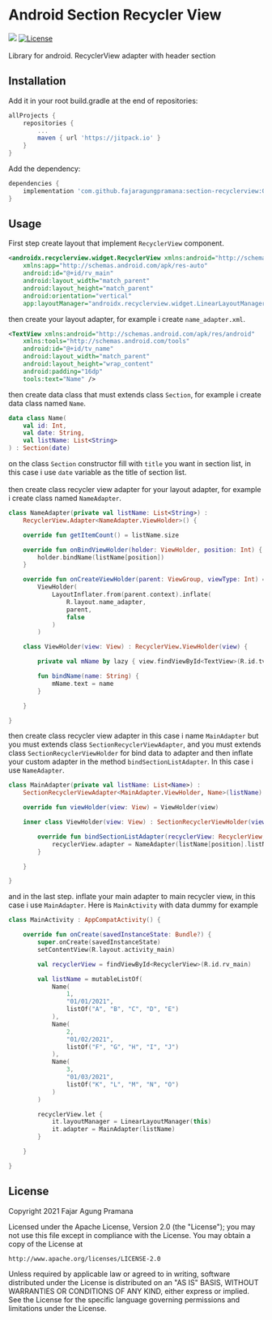 # Android Section Recycler View
[![](https://jitpack.io/v/fajaragungpramana/section-recyclerview.svg)](https://jitpack.io/#fajaragungpramana/section-recyclerview)
[![License](https://img.shields.io/badge/License-Apache%202.0-blue.svg)](https://opensource.org/licenses/Apache-2.0)
</br>
</br>
Library for android. RecyclerView adapter with header section

## Installation
Add it in your root build.gradle at the end of repositories:
```gradle
allProjects {
	repositories {
		...
		maven { url 'https://jitpack.io' }
	}
}
```
Add the dependency:
```gradle
dependencies {
	implementation 'com.github.fajaragungpramana:section-recyclerview:0.0.1'
}
```

## Usage
First step create layout that implement `RecyclerView` component.
```xml
<androidx.recyclerview.widget.RecyclerView xmlns:android="http://schemas.android.com/apk/res/android"
    xmlns:app="http://schemas.android.com/apk/res-auto"
    android:id="@+id/rv_main"
    android:layout_width="match_parent"
    android:layout_height="match_parent"
    android:orientation="vertical"
    app:layoutManager="androidx.recyclerview.widget.LinearLayoutManager" />
```

then create your layout adapter, for example i create `name_adapter.xml`.
```xml
<TextView xmlns:android="http://schemas.android.com/apk/res/android"
    xmlns:tools="http://schemas.android.com/tools"
    android:id="@+id/tv_name"
    android:layout_width="match_parent"
    android:layout_height="wrap_content"
    android:padding="16dp"
    tools:text="Name" />
```

then create data class that must extends class `Section`, for example i create data class named `Name`.
```kotlin
data class Name(
    val id: Int,
    val date: String,
    val listName: List<String>
) : Section(date)
```
on the class `Section` constructor fill with `title` you want in section list, in this case i use `date` variable as the title of section list.
</br>
</br>
then create class recycler view adapter for your layout adapter, for example i create class named `NameAdapter`.
```kotlin
class NameAdapter(private val listName: List<String>) :
    RecyclerView.Adapter<NameAdapter.ViewHolder>() {

    override fun getItemCount() = listName.size

    override fun onBindViewHolder(holder: ViewHolder, position: Int) {
        holder.bindName(listName[position])
    }

    override fun onCreateViewHolder(parent: ViewGroup, viewType: Int) =
        ViewHolder(
            LayoutInflater.from(parent.context).inflate(
                R.layout.name_adapter,
                parent,
                false
            )
        )

    class ViewHolder(view: View) : RecyclerView.ViewHolder(view) {

        private val mName by lazy { view.findViewById<TextView>(R.id.tv_name) }

        fun bindName(name: String) {
            mName.text = name
        }

    }

}
```

then create class recycler view adapter in this case i name `MainAdapter` but you must extends class `SectionRecyclerViewAdapter`, and you must extends class `SectionRecyclerViewHolder` for bind data to adapter and then inflate your custom adapter in the method `bindSectionListAdapter`. In this case i use `NameAdapter`.
```kotlin
class MainAdapter(private val listName: List<Name>) :
    SectionRecyclerViewAdapter<MainAdapter.ViewHolder, Name>(listName) {

    override fun viewHolder(view: View) = ViewHolder(view)

    inner class ViewHolder(view: View) : SectionRecyclerViewHolder(view) {

        override fun bindSectionListAdapter(recyclerView: RecyclerView, position: Int) {
            recyclerView.adapter = NameAdapter(listName[position].listName)
        }

    }

}
```

and in the last step. inflate your main adapter to main recycler view, in this case i use `MainAdapter`. Here is `MainActivity` with data dummy for example
```kotlin
class MainActivity : AppCompatActivity() {

    override fun onCreate(savedInstanceState: Bundle?) {
        super.onCreate(savedInstanceState)
        setContentView(R.layout.activity_main)

        val recyclerView = findViewById<RecyclerView>(R.id.rv_main)

        val listName = mutableListOf(
            Name(
                1,
                "01/01/2021",
                listOf("A", "B", "C", "D", "E")
            ),
            Name(
                2,
                "01/02/2021",
                listOf("F", "G", "H", "I", "J")
            ),
            Name(
                3,
                "01/03/2021",
                listOf("K", "L", "M", "N", "O")
            )
        )

        recyclerView.let {
            it.layoutManager = LinearLayoutManager(this)
            it.adapter = MainAdapter(listName)
        }

    }

}
```


## License
Copyright 2021 Fajar Agung Pramana

Licensed under the Apache License, Version 2.0 (the "License");
you may not use this file except in compliance with the License.
You may obtain a copy of the License at

    http://www.apache.org/licenses/LICENSE-2.0

Unless required by applicable law or agreed to in writing, software
distributed under the License is distributed on an "AS IS" BASIS,
WITHOUT WARRANTIES OR CONDITIONS OF ANY KIND, either express or implied.
See the License for the specific language governing permissions and
limitations under the License.
